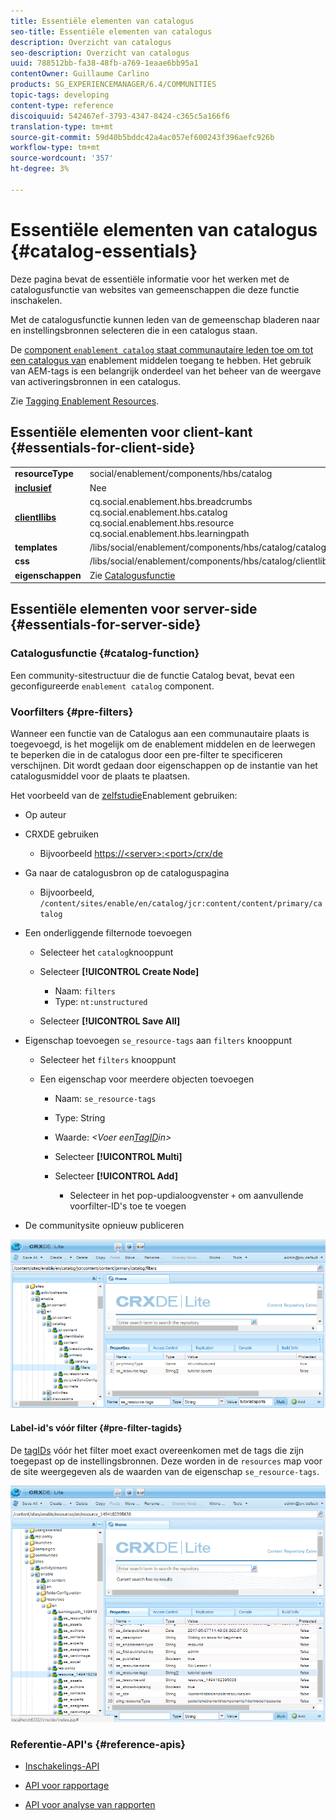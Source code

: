 ```yaml
---
title: Essentiële elementen van catalogus
seo-title: Essentiële elementen van catalogus
description: Overzicht van catalogus
seo-description: Overzicht van catalogus
uuid: 788512bb-fa38-48fb-a769-1eaae6bb95a1
contentOwner: Guillaume Carlino
products: SG_EXPERIENCEMANAGER/6.4/COMMUNITIES
topic-tags: developing
content-type: reference
discoiquuid: 542467ef-3793-4347-8424-c365c5a166f6
translation-type: tm+mt
source-git-commit: 59d40b5bddc42a4ac057ef600243f396aefc926b
workflow-type: tm+mt
source-wordcount: '357'
ht-degree: 3%

---
```



# Essentiële elementen van catalogus {#catalog-essentials}

Deze pagina bevat de essentiële informatie voor het werken met de catalogusfunctie van websites van gemeenschappen die deze functie inschakelen.

Met de catalogusfunctie kunnen leden van de gemeenschap bladeren naar en instellingsbronnen selecteren die in een catalogus staan.

De [ component `enablement catalog` staat communautaire leden toe om tot een catalogus van](catalog.md) enablement middelen [](resources.md)toegang te hebben. Het gebruik van AEM-tags is een belangrijk onderdeel van het beheer van de weergave van activeringsbronnen in een catalogus.

Zie [Tagging Enablement Resources](tag-resources.md).

## Essentiële elementen voor client-kant {#essentials-for-client-side}

<table> 
 <tbody> 
  <tr> 
   <td> <strong>resourceType</strong></td> 
   <td>social/enablement/components/hbs/catalog</td> 
  </tr> 
  <tr> 
   <td> <a href="scf.md#add-or-include-a-communities-component"><strong>inclusief</strong></a></td> 
   <td>Nee</td> 
  </tr> 
  <tr> 
   <td> <a href="clientlibs.md"><strong>clientllibs</strong></a></td> 
   <td>cq.social.enablement.hbs.breadcrumbs<br /> cq.social.enablement.hbs.catalog<br /> cq.social.enablement.hbs.resource<br /> cq.social.enablement.hbs.learningpath</td> 
  </tr> 
  <tr> 
   <td> <strong>templates</strong></td> 
   <td> /libs/social/enablement/components/hbs/catalog/catalog.hbs<br /> </td> 
  </tr> 
  <tr> 
   <td> <strong>css</strong></td> 
   <td> /libs/social/enablement/components/hbs/catalog/clientlibs/catalog.css</td> 
  </tr> 
  <tr> 
   <td><strong> eigenschappen</strong></td> 
   <td>Zie <a href="catalog.md">Catalogusfunctie</a></td> 
  </tr> 
 </tbody> 
</table>

## Essentiële elementen voor server-side {#essentials-for-server-side}

### Catalogusfunctie {#catalog-function}

Een community-sitestructuur die de functie [](functions.md#catalog-function)Catalog bevat, bevat een geconfigureerde `enablement catalog` component.

### Voorfilters {#pre-filters}

Wanneer een functie van de Catalogus aan een communautaire plaats is toegevoegd, is het mogelijk om de enablement middelen en de leerwegen te beperken die in de catalogus door een pre-filter te specificeren verschijnen. Dit wordt gedaan door eigenschappen op de instantie van het catalogusmiddel voor de plaats te plaatsen.

Het voorbeeld van de [zelfstudie](getting-started-enablement.md)Enablement gebruiken:

* Op auteur
* CRXDE gebruiken [](../../help/sites-developing/developing-with-crxde-lite.md)

   * Bijvoorbeeld [https://&lt;server>:&lt;port>/crx/de](http://localhost:4502/crx/de)

* Ga naar de catalogusbron op de cataloguspagina

   * Bijvoorbeeld, `/content/sites/enable/en/catalog/jcr:content/content/primary/catalog`

* Een onderliggende filternode toevoegen

   * Selecteer het `catalog`knooppunt
   * Selecteer **[!UICONTROL Create Node]**

      * Naam: `filters`
      * Type: `nt:unstructured`
   * Selecteer **[!UICONTROL Save All]**


* Eigenschap toevoegen `se_resource-tags` aan `filters` knooppunt

   * Selecteer het `filters` knooppunt
   * Een eigenschap voor meerdere objecten toevoegen

      * Naam: `se_resource-tags`
      * Type: String
      * Waarde: *&lt;Voer een[TagID](#pre-filter-tagids)in>*
      * Selecteer **[!UICONTROL Multi]**
      * Selecteer **[!UICONTROL Add]**

         * Selecteer in het pop-updialoogvenster `+` om aanvullende voorfilter-ID&#39;s toe te voegen

* De communitysite opnieuw publiceren

![chlimage_1-189](assets/chlimage_1-189.png)

#### Label-id&#39;s vóór filter {#pre-filter-tagids}

De [tagIDs](../../help/sites-developing/framework.md#tagid) vóór het filter moet exact overeenkomen met de tags die zijn toegepast op de instellingsbronnen. Deze worden in de `resources` map voor de site weergegeven als de waarden van de eigenschap `se_resource-tags`.

![chlimage_1-190](assets/chlimage_1-190.png)

### Referentie-API&#39;s {#reference-apis}

* [Inschakelings-API](https://helpx.adobe.com/experience-manager/6-4/sites/developing/using/reference-materials/javadoc/com/adobe/cq/social/enablement/client/api/package-summary.html)

* [API voor rapportage](https://helpx.adobe.com/experience-manager/6-4/sites/developing/using/reference-materials/javadoc/com/adobe/cq/social/enablement/client/reporting/api/package-summary.html)

* [API voor analyse van rapporten](https://helpx.adobe.com/experience-manager/6-4/sites/developing/using/reference-materials/javadoc/com/adobe/cq/social/enablement/client/reporting/analytics/api/package-summary.html)

